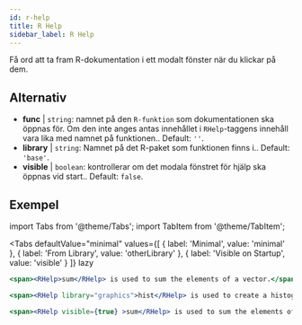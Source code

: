 ```yaml
---
id: r-help
title: R Help
sidebar_label: R Help
---
```


Få ord att ta fram R-dokumentation i ett modalt fönster när du klickar på dem.

## Alternativ

* __func__ | `string`: namnet på den `R-funktion` som dokumentationen ska öppnas för. Om den inte anges antas innehållet i `RHelp`-taggens innehåll vara lika med namnet på funktionen.. Default: `''`.
* __library__ | `string`: Namnet på det R-paket som funktionen finns i.. Default: `'base'`.
* __visible__ | `boolean`: kontrollerar om det modala fönstret för hjälp ska öppnas vid start.. Default: `false`.


## Exempel

import Tabs from '@theme/Tabs';
import TabItem from '@theme/TabItem';

<Tabs
    defaultValue="minimal"
    values={[
        { label: 'Minimal', value: 'minimal' },
        { label: 'From Library', value: 'otherLibrary' },
        { label: 'Visible on Startup', value: 'visible' }
    ]}
    lazy
>

<TabItem value="minimal" >

```jsx live
<span><RHelp>sum</RHelp> is used to sum the elements of a vector.</span>
```

</TabItem>

<TabItem value="otherLibrary" >

```jsx live
<span><RHelp library="graphics">hist</RHelp> is used to create a histogram.</span>
```

</TabItem>

<TabItem value="visible" >

```jsx live
<span><RHelp visible={true} >sum</RHelp> is used to sum the elements of a vector.</span>
```

</TabItem>

</Tabs>
